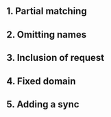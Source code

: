 ## 1. Partial matching

## 2. Omitting names

## 3. Inclusion of request

## 4. Fixed domain

## 5. Adding a sync
